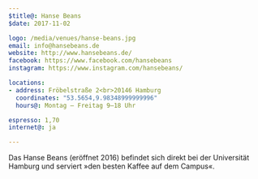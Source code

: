 ```yaml
---
$title@: Hanse Beans
$date: 2017-11-02

logo: /media/venues/hanse-beans.jpg
email: info@hansebeans.de
website: http://www.hansebeans.de/
facebook: https://www.facebook.com/hansebeans
instagram: https://www.instagram.com/hansebeans/

locations:
- address: Fröbelstraße 2<br>20146 Hamburg
  coordinates: "53.5654,9.98348999999996"
  hours@: Montag – Freitag 9–18 Uhr

espresso: 1,70
internet@: ja

---
```

Das Hanse Beans (eröffnet 2016) befindet sich direkt bei der Universität Hamburg und serviert »den besten Kaffee auf dem Campus«.